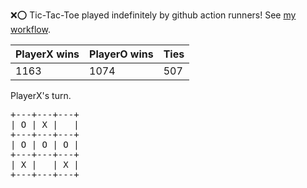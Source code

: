 :x::o: Tic-Tac-Toe played indefinitely by github action runners! See [my workflow](.github/workflows/play.yaml).

|PlayerX wins|PlayerO wins|Ties|
|-|-|-|
|1163|1074|507|

PlayerX's turn.

<pre>
+---+---+---+
| O | X |   |
+---+---+---+
| O | O | O |
+---+---+---+
| X |   | X |
+---+---+---+
</pre>